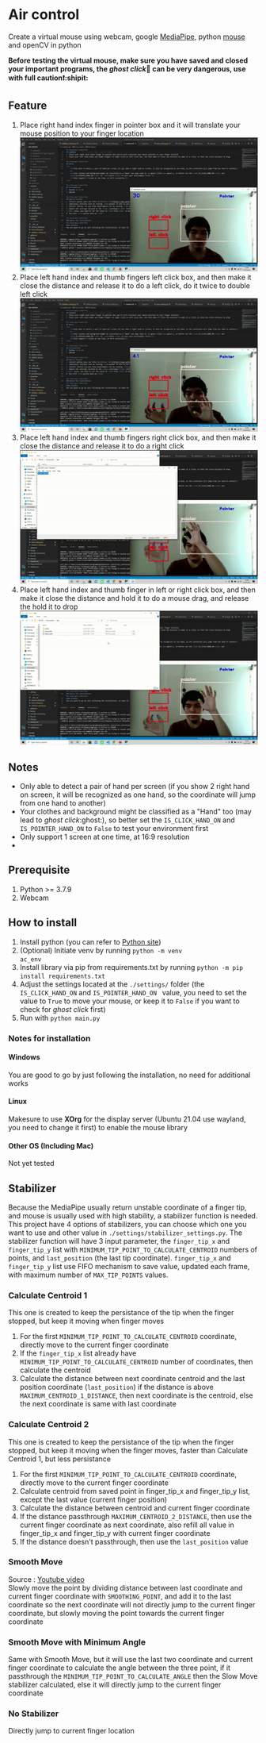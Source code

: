 # Air control

Create a virtual mouse using webcam, google [MediaPipe](https://github.com/google/mediapipe), python [mouse](https://github.com/boppreh/mouse) and openCV in python 

<b>Before testing the virtual mouse, make sure you have saved and closed your important programs, the <em>ghost click</em>:ghost: can be very dangerous, use with full caution:exclamation::shipit:</b>

## Feature
1. Place right hand index finger in pointer box and it will translate your mouse position to your finger location ![Pointer GIF](docs/pointer_click.gif)
1. Place left hand index and thumb fingers left click box, and then make it close the distance and release it to do a left click, do it twice to double left click ![Left click GIF](docs/left_click_and_double_click.gif)
1. Place left hand index and thumb fingers right click box, and then make it close the distance and release it to do a right click ![Right click GIF](docs/right_click.gif)
1. Place left hand index and thumb finger in left or right click box, and then make it close the distance and hold it to do a mouse drag, and release the hold it to drop![Drag GIF](docs/drag_and_drop_click.gif)

## Notes
<ul>
    <li>Only able to detect a pair of hand per screen (if you show 2 right hand on screen, it will be recognized as one hand, so the coordinate will jump from one hand to another)</li>
    <li>Your clothes and background might be classified as a "Hand" too (may lead to <em>ghost click</em>:ghost:), so better set the <code>IS_CLICK_HAND_ON</code> and <code>IS_POINTER_HAND_ON</code> to <code>False</code> to test your environment first</li>
    <li>Only support 1 screen at one time, at 16:9 resolution<li>
</ul>

## Prerequisite
1. Python >= 3.7.9
2. Webcam

## How to install
1. Install python (you can refer to [Python site](https://www.python.org/downloads/))
2. (Optional) Initiate venv by running <code>python -m venv ac_env</code>
2. Install library via pip from requirements.txt by running <code>python -m pip install requirements.txt</code>
3. Adjust the settings located at the <code>./settings/</code> folder (the <code>IS_CLICK_HAND_ON</code> and <code>IS_POINTER_HAND_ON
</code> value, you need to set the value to <code>True</code> to move your mouse, or keep it to <code>False</code> if you want to check for <em>ghost click</em> first)
4. Run with <code>python main.py</code>

### Notes for installation
#### Windows
You are good to go by just following the installation, no need for additional works

#### Linux
Makesure to use <b>XOrg</b> for the display server (Ubuntu 21.04 use wayland, you need to change it first) to enable the mouse library

#### Other OS (Including Mac)
Not yet tested

## Stabilizer
Because the MediaPipe usually return unstable coordinate of a finger tip, and mouse is usually used with high stability, a stabilizer function is needed. This project have 4 options of stabilizers, you can choose which one you want to use and other value in <code>./settings/stabilizer_settings.py</code>. The stabilizer function will have 3 input parameter, the <code>finger_tip_x</code> and <code>finger_tip_y</code> list with <code>MINIMUM_TIP_POINT_TO_CALCULATE_CENTROID</code> numbers of points, and <code>last_position</code> (the last tip coordinate). <code>finger_tip_x</code> and <code>finger_tip_y</code> list use FIFO mechanism to save value, updated each frame, with maximum number of <code>MAX_TIP_POINTS</code> values.

### Calculate Centroid 1
This one is created to keep the persistance of the tip when the finger stopped, but keep it moving when finger moves

1. For the first <code>MINIMUM_TIP_POINT_TO_CALCULATE_CENTROID</code> coordinate, directly move to the current finger coordinate
2. If the <code>finger_tip_x</code> list already have <code>MINIMUM_TIP_POINT_TO_CALCULATE_CENTROID</code> number of coordinates, then calculate the centroid
3. Calculate the distance between next coordinate centroid and the last position coordinate (<code>last_position</code>) if the distance is above <code>MAXIMUM_CENTROID_1_DISTANCE</code>, then next coordinate is the centroid, else the next coordinate is same with last coordinate

### Calculate Centroid 2
This one is created to keep the persistance of the tip when the finger stopped, but keep it moving when the finger moves, faster than Calculate Centroid 1, but less persistance

1. For the first <code>MINIMUM_TIP_POINT_TO_CALCULATE_CENTROID</code> coordinate, directly move to the current finger coordinate
1. Calculate centroid from saved point in finger_tip_x and finger_tip_y list, except the last value (current finger position)
2. Calculate the distance between centroid and current finger coordinate
3. If the distance passthrough <code>MAXIMUM_CENTROID_2_DISTANCE</code>, then use the current finger coordinate as next coordinate, also refill all value in finger_tip_x and finger_tip_y with current finger coordinate
4. If the distance doesn't passthrough, then use the <code>last_position</code> value

### Smooth Move
Source : [Youtube video](https://youtu.be/01sAkU_NvOY?t=23678)<br>
Slowly move the point by dividing distance between last coordinate and current finger coordinate with <code>SMOOTHING_POINT</code>, and add it to the last coordinate so the next coordinate will not directly jump to the current finger coordinate, but slowly moving the point towards the current finger coordinate

### Smooth Move with Minimum Angle
Same with Smooth Move, but it will use the last two coordinate and current finger coordinate to calculate the angle between the three point, if it passthrough the <code>MINIMUM_TIP_POINT_TO_CALCULATE_ANGLE</code> then the Slow Move stabilizer calculated, else it will directly jump to the current finger coordinate

### No Stabilizer
Directly jump to current finger location